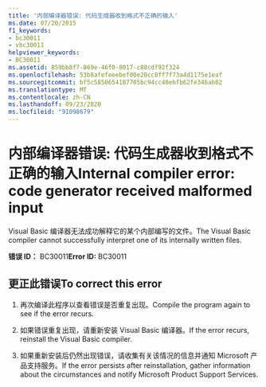 ```yaml
---
title: '内部编译器错误: 代码生成器收到格式不正确的输入'
ms.date: 07/20/2015
f1_keywords:
- bc30011
- vbc30011
helpviewer_keywords:
- BC30011
ms.assetid: 859bb8f7-869e-46f0-8017-c88cdf92f324
ms.openlocfilehash: 53b8afefeeebef00e20cc8ff7f73a4d1175e1eaf
ms.sourcegitcommit: bf5c5850654187705bc94cc40ebfb62fe346ab02
ms.translationtype: MT
ms.contentlocale: zh-CN
ms.lasthandoff: 09/23/2020
ms.locfileid: "91098679"
---
```

# <a name="internal-compiler-error-code-generator-received-malformed-input"></a><span data-ttu-id="39d27-102">内部编译器错误: 代码生成器收到格式不正确的输入</span><span class="sxs-lookup"><span data-stu-id="39d27-102">Internal compiler error: code generator received malformed input</span></span>

<span data-ttu-id="39d27-103">Visual Basic 编译器无法成功解释它的某个内部编写的文件。</span><span class="sxs-lookup"><span data-stu-id="39d27-103">The Visual Basic compiler cannot successfully interpret one of its internally written files.</span></span>  
  
 <span data-ttu-id="39d27-104">**错误 ID：** BC30011</span><span class="sxs-lookup"><span data-stu-id="39d27-104">**Error ID:** BC30011</span></span>  
  
## <a name="to-correct-this-error"></a><span data-ttu-id="39d27-105">更正此错误</span><span class="sxs-lookup"><span data-stu-id="39d27-105">To correct this error</span></span>  
  
1. <span data-ttu-id="39d27-106">再次编译此程序以查看错误是否重复出现。</span><span class="sxs-lookup"><span data-stu-id="39d27-106">Compile the program again to see if the error recurs.</span></span>  
  
2. <span data-ttu-id="39d27-107">如果错误重复出现，请重新安装 Visual Basic 编译器。</span><span class="sxs-lookup"><span data-stu-id="39d27-107">If the error recurs, reinstall the Visual Basic compiler.</span></span>  
  
3. <span data-ttu-id="39d27-108">如果重新安装后仍然出现错误，请收集有关该情况的信息并通知 Microsoft 产品支持服务。</span><span class="sxs-lookup"><span data-stu-id="39d27-108">If the error persists after reinstallation, gather information about the circumstances and notify Microsoft Product Support Services.</span></span>  
